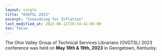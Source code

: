 ```yaml
---
layout: single
title: "OVGTSL 2023"
excerpt: "Innovating for Inflation"
last_modified_at: 2022-06-12T20:54:41-05:00
toc: false
---
```


The Ohio Valley Group of Technical Services Librarians (OVGTSL) 2023 conference was held on **May 18th & 19th, 2023** in Georgetown, Kentucky.